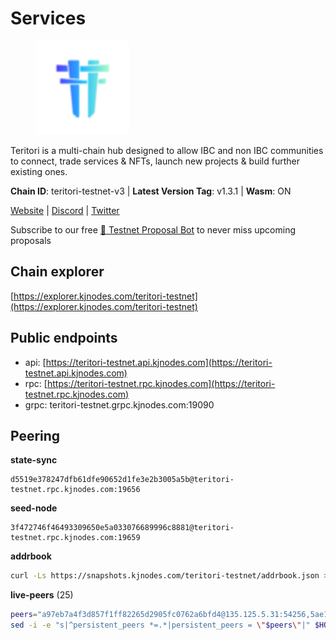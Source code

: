 # Services

<figure><img src="https://raw.githubusercontent.com/kj89/cosmos-images/main/logos/teritori.png" width="150" alt=""><figcaption></figcaption></figure>

Teritori is a multi-chain hub designed to allow IBC and non IBC communities  to connect, trade services & NFTs, launch new projects & build further existing ones.

**Chain ID**: teritori-testnet-v3 | **Latest Version Tag**: v1.3.1 | **Wasm**: ON

[Website](https://teritori.com) | [Discord](https://discord.gg/teritori) | [Twitter](https://twitter.com/TeritoriNetwork)



Subscribe to our free [🤖 Testnet Proposal Bot](https://t.me/kjnodes_testnet_proposal_bot) to never miss upcoming proposals


## Chain explorer
[https://explorer.kjnodes.com/teritori-testnet](https://explorer.kjnodes.com/teritori-testnet)

## Public endpoints

* api: [https://teritori-testnet.api.kjnodes.com](https://teritori-testnet.api.kjnodes.com)
* rpc: [https://teritori-testnet.rpc.kjnodes.com](https://teritori-testnet.rpc.kjnodes.com)
* grpc: teritori-testnet.grpc.kjnodes.com:19090

## Peering

**state-sync**

```text
d5519e378247dfb61dfe90652d1fe3e2b3005a5b@teritori-testnet.rpc.kjnodes.com:19656
```

**seed-node**

```text
3f472746f46493309650e5a033076689996c8881@teritori-testnet.rpc.kjnodes.com:19659
```

**addrbook**
```bash
curl -Ls https://snapshots.kjnodes.com/teritori-testnet/addrbook.json > $HOME/.teritorid/config/addrbook.json
```

**live-peers** (25)
```bash
peers="a97eb7a4f3d857f1ff82265d2905fc0762a6bfd4@135.125.5.31:54256,5ae1012f9b0f4672d8152de903d115dd2f1a3ee3@65.21.170.3:27656,3614bc766d73bebf6b73737b6690af60e7f0683e@65.108.206.118:46656,d5519e378247dfb61dfe90652d1fe3e2b3005a5b@65.109.68.190:19656,69012ce642095e15f588ddb154327633bb2ecb9c@65.109.39.223:26656,ac94097daec8a32d4ed3f074f26f214cedfbb541@85.173.112.154:26656,b6640a6b6062be34a0b5eedb0524c320f31959ef@65.108.234.26:28656,4ebfdac0d496be2407c02202e5ad6f226a11b37a@65.21.134.202:26736,c195935295e3429dbd50f155b9a3540b02cbc4d3@65.109.92.240:26656,303666c503cd27161529692de701f5b2d3a2f043@65.109.23.114:15956,c89ecc57dc30addb7e9032684916725c25b2a6c5@162.55.103.44:26656,ec0c58dbfe67a12ea16951134e29a6566ac05add@185.217.125.98:26656,bf100c1b6b44a6e96ab5691f3023cec3c27747fd@144.126.142.78:46656,e1b331c1f3cba509960c65d6c6bc9b49532bcbaa@65.109.85.170:27656,427f9547e1e2f2b62b269dc4d32efa6d946e9746@65.21.200.54:32656,6bc9f80a5123d62c23aadb7b5d68b740a794b0c6@207.180.194.156:36656,31413c99357d0cfc48a46767ade171db2ea0205e@135.181.138.160:46656,07d196ccefcadc548c6cd06cfea425f1544b1495@213.239.217.52:41656,b9bd31a2a68a09d324a9deaf41144ff6d0dbe260@65.108.192.123:15656,ec8faa221a99f5c6d8f647cd08f60f2ace0ed1e2@65.109.112.20:11044,15dd94f68c450da2c3b7c60b6364e3dce6f0cbf2@185.193.66.68:26641,e78cee0e46927e483212e0313a35da6cc9151ed5@65.109.28.219:15956,b33ebb4672f929dddde1365c9678a39abfd881fb@54.202.144.51:26656,53f69cd52a4b633179b9e762cf8d51f6696a27f6@51.159.141.148:26656,c56b132be41b247c9f8fa1f2addaca57f9946e29@75.119.159.159:44656"
sed -i -e "s|^persistent_peers *=.*|persistent_peers = \"$peers\"|" $HOME/.teritorid/config/config.toml
```
